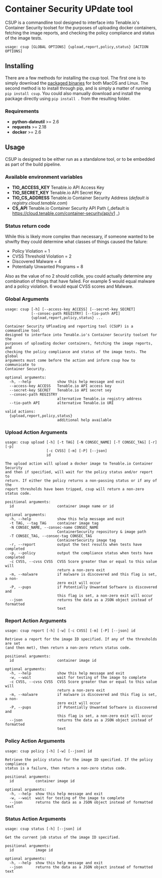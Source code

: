 # Container Security UPdate tool

CSUP is a commandline tool designed to interface into Tenable.io's Container Security toolset for the purposes of uploading docker containers, fetching the image reports, and checking the policy compliance and status of the image tests.

```
usage: csup [GLOBAL OPTIONS] {upload,report,policy,status} [ACTION OPTIONS]
```

## Installing

There are a few methods for installing the csup tool.  The first one is to simply download the [packaged binaries]() for both MacOS and Linux.  The second method is to install through pip, and is simply a matter of running `pip install csup`.  You could also manually download and install the package directly using `pip install .` from the resulting folder.

### Requirements

* **python-dateutil** >= 2.6
* **requests** >= 2.18
* **docker** >= 2.6

## Usage

CSUP is designed to be either run as a standalone tool, or to be embedded as part of the build pipeline.  


### Available environment variables

* **TIO_ACCESS_KEY** Tenable.io API Access Key
* **TIO_SECRET_KEY** Tenable.io API Secret Key
* **TIO_CS_ADDRESS** Tenable.io Container Security Address (_default is registry.cloud.tenable.com_)
* **CS_API** Tenable.io Container Security API Path (_default is https://cloud.tenable.com/container-security/api/v1 _)

### Status return code

While this is likely more complex than necessary, if someone wanted to be shwifty they could determine what classes of things caused the failure:

- Policy Violation = 1
- CVSS Threshold Violation = 2
- Discovered Malware = 4
- Potentially Unwanted Programs = 8

Also as the value of no 2 should collide, you could actually determine any combination of things that have failed.  For example 5 would equal malware and a policy violation. 6 would equal CVSS scores and Malware.

### Global Arguments

```
usage: csup [-h] [--access-key ACCESS] [--secret-key SECRET]
            [--consec-path REGISTRY] [--tio-path API]
            {upload,report,policy,status} ...

Container Security UPloading and reporting tool (CSUP) is a commandline tool
designed to interface into Tenable.io's Container Security toolset for the
purposes of uploading docker containers, fetching the image reports, and
checking the policy compliance and status of the image tests. The global
arguments must come before the action and inform csup how to communicate to
Container Security.

optional arguments:
  -h, --help            show this help message and exit
  --access-key ACCESS   Tenable.io API access key
  --secret-key SECRET   Tenable.io API secret sey
  --consec-path REGISTRY
                        alternative Tenable.io registry address
  --tio-path API        alternative Tenable.io URI

valid actions:
  {upload,report,policy,status}
                        additional help available
```

### Upload Action Arguments

```
usage: csup upload [-h] [-t TAG] [-N CONSEC_NAME] [-T CONSEC_TAG] [-r] [-p]
                   [-c CVSS] [-m] [-P] [--json]
                   id

The upload action will upload a docker image to Tenable.io Container Security
and then if specified, will wait for the policy status and/or report to
return. If either the policy returns a non-passing status or if any of the
report thresholds have been tripped, csup will return a non-zero status code.

positional arguments:
  id                    container image name or id

optional arguments:
  -h, --help            show this help message and exit
  -t TAG, --tag TAG     container image tag
  -N CONSEC_NAME, --consec-name CONSEC_NAME
                        ContainerSecurity repository & image path
  -T CONSEC_TAG, --consec-tag CONSEC_TAG
                        ContainerSecurity image tag
  -r, --report          output the test results when tests have completed
  -p, --policy          output the compliance status when tests have completed
  -c CVSS, --cvss CVSS  CVSS Score greater than or equal to this value will
                        return a non-zero exit
  -m, --malware         if malware is discovered and this flag is set, a non-
                        zero exit will occur
  -P, --pups            if Potentially Unwanted Software is discovered and
                        this flag is set, a non-zero exit will occur
  --json                returns the data as a JSON object instead of formatted
                        text
```


### Report Action Arguments

```
usage: csup report [-h] [-w] [-c CVSS] [-m] [-P] [--json] id

Retrieve a report for the image ID specified. If any of the thresholds are set
(and then met), then return a non-zero return status code.

positional arguments:
  id                    container image id

optional arguments:
  -h, --help            show this help message and exit
  -w, --wait            wait for testing of the image to complete
  -c CVSS, --cvss CVSS  CVSS Score greater than or equal to this value will
                        return a non-zero exit
  -m, --malware         if malware is discovered and this flag is set, a non-
                        zero exit will occur
  -P, --pups            if Potentially Unwanted Software is discovered and
                        this flag is set, a non-zero exit will occur
  --json                returns the data as a JSON object instead of formatted
                        text
```

### Policy Action Arguments

```
usage: csup policy [-h] [-w] [--json] id

Retrieve the policy status for the image ID specified. If the policy compliance
status is a failure, then return a non-zero status code.

positional arguments:
  id          container image id

optional arguments:
  -h, --help  show this help message and exit
  -w, --wait  wait for testing of the image to complete
  --json      returns the data as a JSON object instead of formatted text
```

### Status Action Arguments

```
usage: csup status [-h] [--json] id

Get the current job status of the image ID specified.

positional arguments:
  id          image id

optional arguments:
  -h, --help  show this help message and exit
  --json      returns the data as a JSON object instead of formatted text
```

